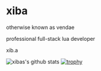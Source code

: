 # xiba

otherwise known as vendae


professional full-stack lua developer


xib.a

![xibas's github stats](https://github-readme-stats.vercel.app/api?username=ao-0&theme=dracula&show_icons=true)
[![trophy](https://github-profile-trophy.vercel.app/?username=ao-0&theme=dracula&margin-w=15&margin-h=15&column=7)]()
